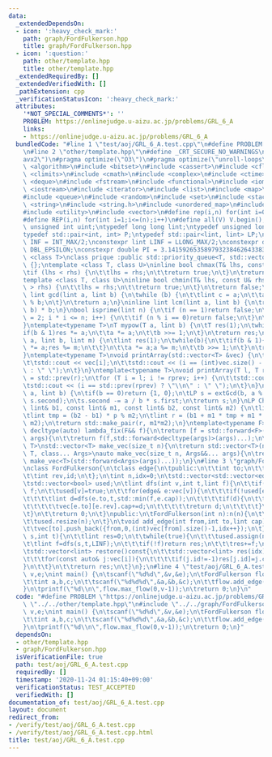 ```yaml
---
data:
  _extendedDependsOn:
  - icon: ':heavy_check_mark:'
    path: graph/FordFulkerson.hpp
    title: graph/FordFulkerson.hpp
  - icon: ':question:'
    path: other/template.hpp
    title: other/template.hpp
  _extendedRequiredBy: []
  _extendedVerifiedWith: []
  _pathExtension: cpp
  _verificationStatusIcon: ':heavy_check_mark:'
  attributes:
    '*NOT_SPECIAL_COMMENTS*': ''
    PROBLEM: https://onlinejudge.u-aizu.ac.jp/problems/GRL_6_A
    links:
    - https://onlinejudge.u-aizu.ac.jp/problems/GRL_6_A
  bundledCode: "#line 1 \"test/aoj/GRL_6_A.test.cpp\"\n#define PROBLEM \"https://onlinejudge.u-aizu.ac.jp/problems/GRL_6_A\"\
    \n#line 2 \"other/template.hpp\"\n#define _CRT_SECURE_NO_WARNINGS\n#pragma target(\"\
    avx2\")\n#pragma optimize(\"O3\")\n#pragma optimize(\"unroll-loops\")\n#include\
    \ <algorithm>\n#include <bitset>\n#include <cassert>\n#include <cfloat>\n#include\
    \ <climits>\n#include <cmath>\n#include <complex>\n#include <ctime>\n#include\
    \ <deque>\n#include <fstream>\n#include <functional>\n#include <iomanip>\n#include\
    \ <iostream>\n#include <iterator>\n#include <list>\n#include <map>\n#include <memory>\n\
    #include <queue>\n#include <random>\n#include <set>\n#include <stack>\n#include\
    \ <string>\n#include <string.h>\n#include <unordered_map>\n#include <unordered_set>\n\
    #include <utility>\n#include <vector>\n#define rep(i,n) for(int i=0;i<(n);i++)\n\
    #define REP(i,n) for(int i=1;i<=(n);i++)\n#define all(V) V.begin(),V.end()\ntypedef\
    \ unsigned int uint;\ntypedef long long lint;\ntypedef unsigned long long ulint;\n\
    typedef std::pair<int, int> P;\ntypedef std::pair<lint, lint> LP;\nconstexpr int\
    \ INF = INT_MAX/2;\nconstexpr lint LINF = LLONG_MAX/2;\nconstexpr double eps =\
    \ DBL_EPSILON;\nconstexpr double PI = 3.141592653589793238462643383279;\ntemplate\
    \ <class T>\nclass prique :public std::priority_queue<T, std::vector<T>, std::greater<T>>\
    \ {};\ntemplate <class T, class U>\ninline bool chmax(T& lhs, const U& rhs) {\n\
    \tif (lhs < rhs) {\n\t\tlhs = rhs;\n\t\treturn true;\n\t}\n\treturn false;\n}\n\
    template <class T, class U>\ninline bool chmin(T& lhs, const U& rhs) {\n\tif (lhs\
    \ > rhs) {\n\t\tlhs = rhs;\n\t\treturn true;\n\t}\n\treturn false;\n}\ninline\
    \ lint gcd(lint a, lint b) {\n\twhile (b) {\n\t\tlint c = a;\n\t\ta = b; b = c\
    \ % b;\n\t}\n\treturn a;\n}\ninline lint lcm(lint a, lint b) {\n\treturn a / gcd(a,\
    \ b) * b;\n}\nbool isprime(lint n) {\n\tif (n == 1)return false;\n\tfor (int i\
    \ = 2; i * i <= n; i++) {\n\t\tif (n % i == 0)return false;\n\t}\n\treturn true;\n\
    }\ntemplate<typename T>\nT mypow(T a, lint b) {\n\tT res(1);\n\twhile(b){\n\t\t\
    if(b & 1)res *= a;\n\t\ta *= a;\n\t\tb >>= 1;\n\t}\n\treturn res;\n}\nlint modpow(lint\
    \ a, lint b, lint m) {\n\tlint res(1);\n\twhile(b){\n\t\tif(b & 1){\n\t\t\tres\
    \ *= a;res %= m;\n\t\t}\n\t\ta *= a;a %= m;\n\t\tb >>= 1;\n\t}\n\treturn res;\n\
    }\ntemplate<typename T>\nvoid printArray(std::vector<T> &vec) {\n\trep(i, vec.size()){\n\
    \t\tstd::cout << vec[i];\n\t\tstd::cout << (i == (int)vec.size() - 1 ? \"\\n\"\
    \ : \" \");\n\t}\n}\ntemplate<typename T>\nvoid printArray(T l, T r) {\n\tT rprev\
    \ = std::prev(r);\n\tfor (T i = l; i != rprev; i++) {\n\t\tstd::cout << *i;\n\t\
    \tstd::cout << (i == std::prev(rprev) ? \"\\n\" : \" \");\n\t}\n}\nLP extGcd(lint\
    \ a, lint b) {\n\tif(b == 0)return {1, 0};\n\tLP s = extGcd(b, a % b);\n\tstd::swap(s.first,\
    \ s.second);\n\ts.second -= a / b * s.first;\n\treturn s;\n}\nLP ChineseRem(const\
    \ lint& b1, const lint& m1, const lint& b2, const lint& m2) {\n\tlint p = extGcd(m1,m2).first;\n\
    \tlint tmp = (b2 - b1) * p % m2;\n\tlint r = (b1 + m1 * tmp + m1 * m2) % (m1 *\
    \ m2);\n\treturn std::make_pair(r, m1*m2);\n}\ntemplate<typename F>\ninline constexpr\
    \ decltype(auto) lambda_fix(F&& f){\n\treturn [f = std::forward<F>(f)](auto&&...\
    \ args){\n\t\treturn f(f,std::forward<decltype(args)>(args)...);\n\t};\n}\ntemplate<typename\
    \ T>\nstd::vector<T> make_vec(size_t n){\n\treturn std::vector<T>(n);\n}\ntemplate<typename\
    \ T, class... Args>\nauto make_vec(size_t n, Args&&... args){\n\treturn std::vector<decltype(make_vec<T>(args...))>(n,\
    \ make_vec<T>(std::forward<Args>(args)...));\n}\n#line 3 \"graph/FordFulkerson.hpp\"\
    \nclass FordFulkerson{\n\tclass edge{\n\tpublic:\n\t\tint to;\n\t\tlint cap;\n\
    \t\tint rev,id;\n\t};\n\tint n,idx=0;\n\tstd::vector<std::vector<edge>> vec;\n\
    \tstd::vector<bool> used;\n\tlint dfs(int v,int t,lint f){\n\t\tif(v==t)return\
    \ f;\n\t\tused[v]=true;\n\t\tfor(edge& e:vec[v]){\n\t\t\tif(!used[e.to]&&e.cap>0){\n\
    \t\t\t\tlint d=dfs(e.to,t,std::min(f,e.cap));\n\t\t\t\tif(d){\n\t\t\t\t\te.cap-=d;\n\
    \t\t\t\t\tvec[e.to][e.rev].cap+=d;\n\t\t\t\t\treturn d;\n\t\t\t\t}\n\t\t\t}\n\t\
    \t}\n\t\treturn 0;\n\t}\npublic:\n\tFordFulkerson(int n):n(n){\n\t\tvec.resize(n);\n\
    \t\tused.resize(n);\n\t}\n\tvoid add_edge(int from,int to,lint cap){\n\t\tvec[from].push_back({to,cap,(int)vec[to].size(),-1});\n\
    \t\tvec[to].push_back({from,0,(int)vec[from].size()-1,idx++});\n\t}\n\tlint max_flow(int\
    \ s,int t){\n\t\tlint res=0;\n\t\twhile(true){\n\t\t\tused.assign(n,false);\n\t\
    \t\tlint f=dfs(s,t,LINF);\n\t\t\tif(!f)return res;\n\t\t\tres+=f;\n\t\t}\n\t}\n\
    \tstd::vector<lint> restore()const{\n\t\tstd::vector<lint> res(idx);\n\t\trep(i,n){\n\
    \t\t\tfor(const auto& j:vec[i]){\n\t\t\t\tif(j.id!=-1)res[j.id]=j.cap;\n\t\t\t\
    }\n\t\t}\n\t\treturn res;\n\t}\n};\n#line 4 \"test/aoj/GRL_6_A.test.cpp\"\nint\
    \ v,e;\nint main() {\n\tscanf(\"%d%d\",&v,&e);\n\tFordFulkerson flow(v);\n\trep(i,e){\n\
    \t\tint a,b,c;\n\t\tscanf(\"%d%d%d\",&a,&b,&c);\n\t\tflow.add_edge(a,b,c);\n\t\
    }\n\tprintf(\"%d\\n\",flow.max_flow(0,v-1));\n\treturn 0;\n}\n"
  code: "#define PROBLEM \"https://onlinejudge.u-aizu.ac.jp/problems/GRL_6_A\"\n#include\
    \ \"../../other/template.hpp\"\n#include \"../../graph/FordFulkerson.hpp\"\nint\
    \ v,e;\nint main() {\n\tscanf(\"%d%d\",&v,&e);\n\tFordFulkerson flow(v);\n\trep(i,e){\n\
    \t\tint a,b,c;\n\t\tscanf(\"%d%d%d\",&a,&b,&c);\n\t\tflow.add_edge(a,b,c);\n\t\
    }\n\tprintf(\"%d\\n\",flow.max_flow(0,v-1));\n\treturn 0;\n}"
  dependsOn:
  - other/template.hpp
  - graph/FordFulkerson.hpp
  isVerificationFile: true
  path: test/aoj/GRL_6_A.test.cpp
  requiredBy: []
  timestamp: '2020-11-24 01:15:40+09:00'
  verificationStatus: TEST_ACCEPTED
  verifiedWith: []
documentation_of: test/aoj/GRL_6_A.test.cpp
layout: document
redirect_from:
- /verify/test/aoj/GRL_6_A.test.cpp
- /verify/test/aoj/GRL_6_A.test.cpp.html
title: test/aoj/GRL_6_A.test.cpp
---
```

